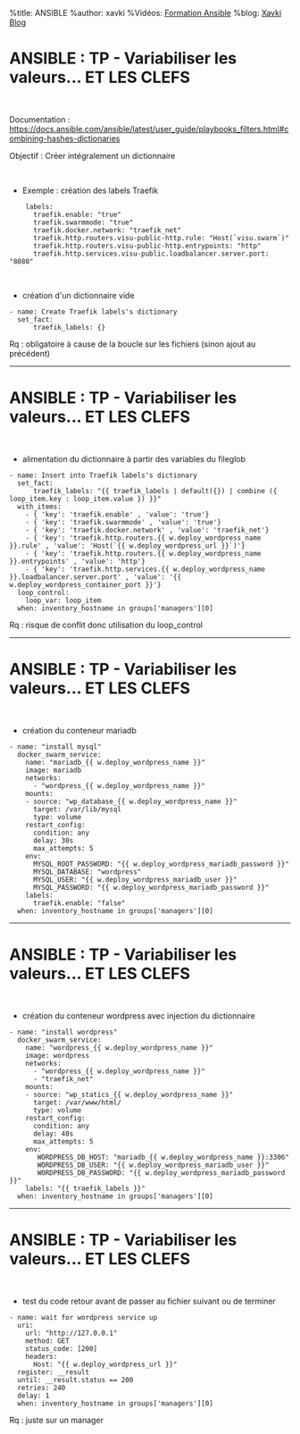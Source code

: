 %title: ANSIBLE
%author: xavki
%Vidéos: [Formation Ansible](https://www.youtube.com/playlist?list=PLn6POgpklwWoCpLKOSw3mXCqbRocnhrh-)
%blog: [Xavki Blog](https://xavki.blog)


# ANSIBLE : TP - Variabiliser les valeurs... ET LES CLEFS


<br>

Documentation :
https://docs.ansible.com/ansible/latest/user_guide/playbooks_filters.html#combining-hashes-dictionaries

Objectif : Créer intégralement un dictionnaire

<br>

* Exemple : création des labels Traefik

```
    labels:
      traefik.enable: "true"
      traefik.swarmmode: "true"
      traefik.docker.network: "traefik_net"
      traefik.http.routers.visu-public-http.rule: "Host(`visu.swarm`)"
      traefik.http.routers.visu-public-http.entrypoints: "http"
      traefik.http.services.visu-public.loadbalancer.server.port: "8080"
```

<br>

* création d'un dictionnaire vide

```
- name: Create Traefik labels's dictionary
  set_fact:
      traefik_labels: {}
```

Rq : obligatoire à cause de la boucle sur les fichiers (sinon ajout au précédent)

-----------------------------------------------------------------------------------------------------------------------------------

# ANSIBLE : TP - Variabiliser les valeurs... ET LES CLEFS


<br>

* alimentation du dictionnaire à partir des variables du fileglob

```
- name: Insert into Traefik labels's dictionary
  set_fact:
      traefik_labels: "{{ traefik_labels | default({}) | combine ({ loop_item.key : loop_item.value }) }}"
  with_items:
    - { 'key': 'traefik.enable' , 'value': 'true'}
    - { 'key': 'traefik.swarmmode' , 'value': 'true'}
    - { 'key': 'traefik.docker.network' , 'value': 'traefik_net'}
    - { 'key': 'traefik.http.routers.{{ w.deploy_wordpress_name }}.rule' , 'value': 'Host(`{{ w.deploy_wordpress_url }}`)'}
    - { 'key': 'traefik.http.routers.{{ w.deploy_wordpress_name }}.entrypoints' , 'value': 'http'}
    - { 'key': 'traefik.http.services.{{ w.deploy_wordpress_name }}.loadbalancer.server.port' , 'value': '{{ w.deploy_wordpress_container_port }}'}
  loop_control:
    loop_var: loop_item
  when: inventory_hostname in groups['managers'][0]
```

Rq : risque de conflit donc utilisation du loop_control

-----------------------------------------------------------------------------------------------------------------------------------

# ANSIBLE : TP - Variabiliser les valeurs... ET LES CLEFS

<br>

* création du conteneur mariadb

```
- name: "install mysql"
  docker_swarm_service:
    name: "mariadb_{{ w.deploy_wordpress_name }}"
    image: mariadb
    networks:
      - "wordpress_{{ w.deploy_wordpress_name }}"
    mounts:
    - source: "wp_database_{{ w.deploy_wordpress_name }}"
      target: /var/lib/mysql
      type: volume
    restart_config:
      condition: any
      delay: 30s
      max_attempts: 5
    env:
      MYSQL_ROOT_PASSWORD: "{{ w.deploy_wordpress_mariadb_password }}"
      MYSQL_DATABASE: "wordpress"
      MYSQL_USER: "{{ w.deploy_wordpress_mariadb_user }}"
      MYSQL_PASSWORD: "{{ w.deploy_wordpress_mariadb_password }}"
    labels:
      traefik.enable: "false"
  when: inventory_hostname in groups['managers'][0]
```

-----------------------------------------------------------------------------------------------------------------------------------

# ANSIBLE : TP - Variabiliser les valeurs... ET LES CLEFS

<br>

* création du conteneur wordpress avec injection du dictionnaire

```
- name: "install wordpress"
  docker_swarm_service:
    name: "wordpress_{{ w.deploy_wordpress_name }}"
    image: wordpress
    networks:
      - "wordpress_{{ w.deploy_wordpress_name }}"
      - "traefik_net"
    mounts:
    - source: "wp_statics_{{ w.deploy_wordpress_name }}"
      target: /var/www/html/
      type: volume
    restart_config:
      condition: any
      delay: 40s
      max_attempts: 5
    env:
       WORDPRESS_DB_HOST: "mariadb_{{ w.deploy_wordpress_name }}:3306"
       WORDPRESS_DB_USER: "{{ w.deploy_wordpress_mariadb_user }}"
       WORDPRESS_DB_PASSWORD: "{{ w.deploy_wordpress_mariadb_password }}"
    labels: "{{ traefik_labels }}"
  when: inventory_hostname in groups['managers'][0]
```

-----------------------------------------------------------------------------------------------------------------------------------

# ANSIBLE : TP - Variabiliser les valeurs... ET LES CLEFS


<br>

* test du code retour avant de passer au fichier suivant ou de terminer

```
- name: wait for wordpress service up
  uri:
    url: "http://127.0.0.1"
    method: GET
    status_code: [200]
    headers:
      Host: "{{ w.deploy_wordpress_url }}"
  register: __result
  until: __result.status == 200
  retries: 240
  delay: 1
  when: inventory_hostname in groups['managers'][0]
```

Rq : juste sur un manager
